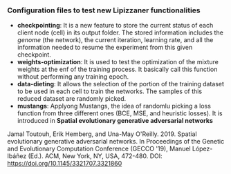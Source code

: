 ### Configuration files to test new Lipizzaner functionalities

- **checkpointing**: It is a new feature to store the current status of each client node (cell) in its output folder. The stored information includes the *genome* (the network), the current iteration, learning rate, and all the information needed to resume the experiment from this given checkpoint.
- **weights-optimization**: It is used to test the optimization of the mixture weights at the enf of the training process. It basically call this function without performing any training epoch.
- **data-dieting**: It allows the selection of the portion of the training dataset to be used in each cell to train the networks. The samples of this reduced dataset are randomly picked. 
- **mustangs**: Applyong Mustangs, the idea of randomlu picking a loss function from three different ones (BCE, MSE, and heuristic losses). It is introduced in **Spatial evolutionary generative adversarial networks** 


Jamal Toutouh, Erik Hemberg, and Una-May O'Reilly. 2019. Spatial evolutionary generative adversarial networks. In Proceedings of the Genetic and Evolutionary Computation Conference (GECCO '19), Manuel López-Ibáñez (Ed.). ACM, New York, NY, USA, 472-480. DOI: https://doi.org/10.1145/3321707.3321860  


